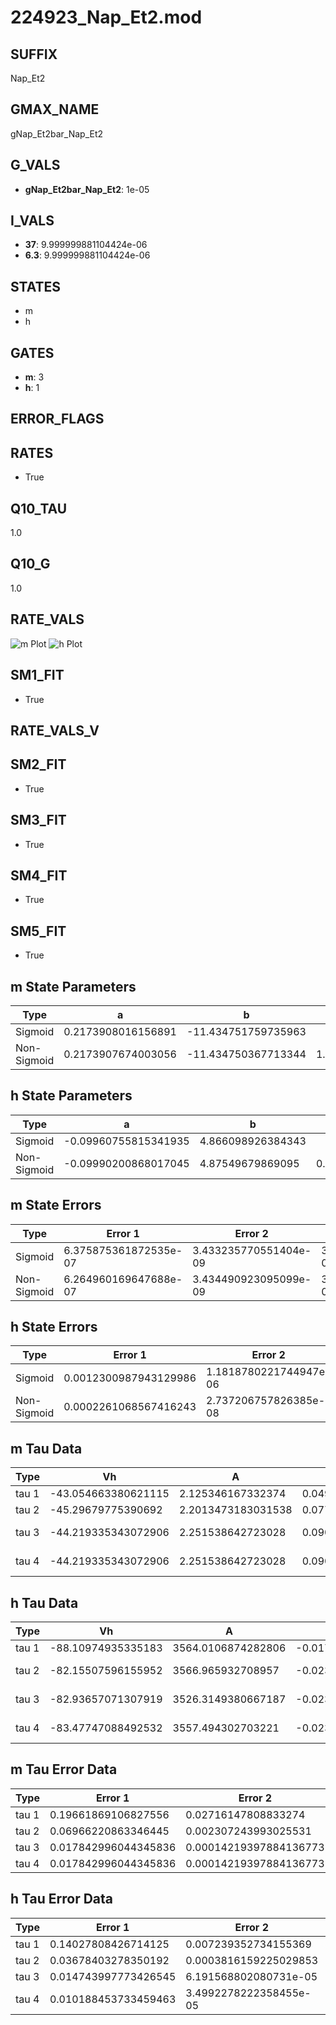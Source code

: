 # 224923_Nap_Et2.mod

## SUFFIX

Nap_Et2

## GMAX_NAME

gNap_Et2bar_Nap_Et2

## G_VALS

- **gNap_Et2bar_Nap_Et2**: 1e-05

## I_VALS

- **37**: 9.999999881104424e-06
- **6.3**: 9.999999881104424e-06

## STATES

- m
- h

## GATES

- **m**: 3
- **h**: 1

## ERROR_FLAGS


## RATES

- True

## Q10_TAU

1.0

## Q10_G

1.0

## RATE_VALS

![m Plot](/Users/pbozelos/Dropbox/icg-Chai-Panos/supermodels/output_markdown_files/Na/224923_Nap_Et2.mod/images/m.png)
![h Plot](/Users/pbozelos/Dropbox/icg-Chai-Panos/supermodels/output_markdown_files/Na/224923_Nap_Et2.mod/images/h.png)

## SM1_FIT

- True

## RATE_VALS_V

## SM2_FIT

- True

## SM3_FIT

- True

## SM4_FIT

- True

## SM5_FIT

- True

## m State Parameters

| Type | a | b | c | d |
| --- | --- | --- | --- | --- |
| Sigmoid | 0.2173908016156891 | -11.434751759735963 |
| Non-Sigmoid | 0.2173907674003056 | -11.434750367713344 | 1.0000000704793228 | -1.0337642050071029e-07 |

## h State Parameters

| Type | a | b | c | d |
| --- | --- | --- | --- | --- |
| Sigmoid | -0.09960755815341935 | 4.866098926384343 |
| Non-Sigmoid | -0.09990200868017045 | 4.87549679869095 | 0.9983280137636765 | -3.993686620208531e-05 |

## m State Errors

| Type | Error 1 | Error 2 | Error 3 |
| --- | --- | --- | --- |
| Sigmoid | 6.375875361872535e-07 | 3.433235770551404e-09 | 3.1614494653566683e-07 |
| Non-Sigmoid | 6.264960169647688e-07 | 3.434490923095099e-09 | 3.106452660171915e-07 |

## h State Errors

| Type | Error 1 | Error 2 | Error 3 |
| --- | --- | --- | --- |
| Sigmoid | 0.0012300987943129986 | 1.1818780221744947e-06 | 0.0009179882844671477 |
| Non-Sigmoid | 0.0002261068567416243 | 2.737206757826385e-08 | 0.00016873721564976047 |

## m Tau Data

| Type | Vh | A | b1 | b2 | c1 | c2 | d1 | d2 | e1 | e2 |
| --- | --- | --- | --- | --- | --- | --- | --- | --- | --- | --- |
| tau 1 | -43.054663380621115 | 2.125346167332374 | 0.04965346399162266 | 0.047512715890831066 |
| tau 2 | -45.29679775390692 | 2.2013473183031538 | 0.07777619168366925 | 0.0007748084549556166 | 0.05674357176587015 | -0.00025913152244083876 |
| tau 3 | -44.219335343072906 | 2.251538642723028 | 0.0907540226152395 | 0.0016427454942708269 | 1.2678953972581134e-05 | 0.06917254337581051 | -0.0006139863694408287 | 2.058592016555961e-06 |
| tau 4 | -44.219335343072906 | 2.251538642723028 | 0.0907540226152395 | 0.0016427454942708269 | 1.2678953972581134e-05 | 0.0 | 0.06917254337581051 | -0.0006139863694408287 | 2.058592016555961e-06 | 0.0 |

## h Tau Data

| Type | Vh | A | b1 | b2 | c1 | c2 | d1 | d2 | e1 | e2 |
| --- | --- | --- | --- | --- | --- | --- | --- | --- | --- | --- |
| tau 1 | -88.10974935335183 | 3564.0106874282806 | -0.017516649195964434 | -0.0612873440324905 |
| tau 2 | -82.15507596155952 | 3566.965932708957 | -0.023571721589787546 | 5.637527248822062e-05 | -0.06687494421565204 | -0.0018720142904686322 |
| tau 3 | -82.93657071307919 | 3526.3149380667187 | -0.023403253564724717 | 6.330679417987293e-05 | -5.129502557695866e-08 | -0.05258531805548669 | -0.002261307733543614 | -7.413416820332625e-05 |
| tau 4 | -83.47747088492532 | 3557.494302703221 | -0.023908047417019265 | 8.284590468617737e-05 | -2.7231399061791075e-07 | 7.241098753598525e-10 | -0.05230957535067422 | -0.0011704560799945065 | -7.373153555438354e-05 | -3.495142595578459e-06 |

## m Tau Error Data

| Type | Error 1 | Error 2 | Error 3 |
| --- | --- | --- | --- |
| tau 1 | 0.19661869106827556 | 0.02716147808833274 | 0.09781304381470442 |
| tau 2 | 0.06966220863346445 | 0.002307243993025531 | 0.034655264096575794 |
| tau 3 | 0.017842996044345836 | 0.00014219397884136773 | 0.008876459020191277 |
| tau 4 | 0.017842996044345836 | 0.00014219397884136773 | 0.008876459020191277 |

## h Tau Error Data

| Type | Error 1 | Error 2 | Error 3 |
| --- | --- | --- | --- |
| tau 1 | 0.14027808426714125 | 0.007239352734155369 | 0.05887320245562872 |
| tau 2 | 0.03678403278350192 | 0.0003816159225029853 | 0.015437862731811353 |
| tau 3 | 0.014743997773426545 | 6.191568802080731e-05 | 0.00618789720757262 |
| tau 4 | 0.010188453733459463 | 3.4992278222358455e-05 | 0.004275984395520212 |


